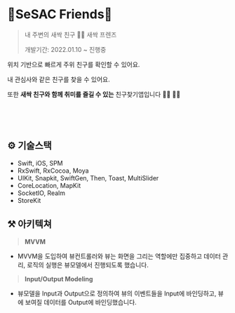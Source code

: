 # 🌱SeSAC Friends🌱

> 내 주변의 새싹 친구 🌱🌱 새싹 프렌즈
>
> 개발기간: 2022.01.10 ~ 진행중

  

위치 기반으로 빠르게 주위 친구를 확인할 수 있어요. 

내 관심사와 같은 친구를 찾을 수 있어요.

또한 **새싹 친구와 함께 취미를 즐길 수 있는** 친구찾기앱입니다 👯‍♀️ 👯‍♀️

​    

​    

## ⚙️ 기술스택

- Swift, iOS, SPM
- RxSwift, RxCocoa, Moya
- UIKit, Snapkit, SwiftGen, Then, Toast, MultiSlider
- CoreLocation, MapKit
- SocketIO, Realm
- StoreKit

  

## ⚒ 아키텍쳐

> **MVVM**

- MVVM을 도입하여 뷰컨트롤러와 뷰는 화면을 그리는 역할에만 집중하고 데이터 관리, 로직의 실행은 뷰모델에서 진행되도록 했습니다.


> **Input/Output Modeling**

- 뷰모델을 Input과 Output으로 정의하여 뷰의 이벤트들을 Input에 바인딩하고, 뷰에 보여질 데이터를 Output에 바인딩했습니다.

  



